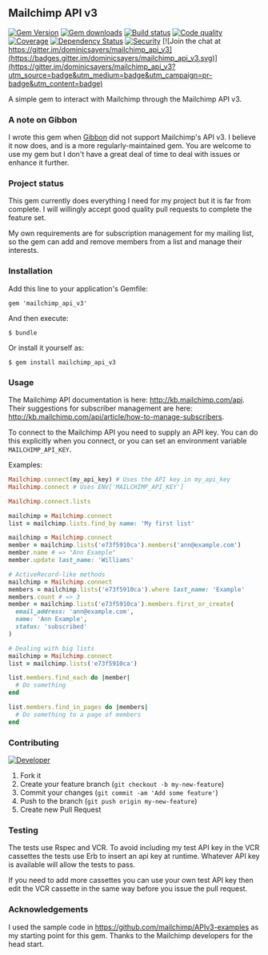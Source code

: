 ## Mailchimp API v3
[![Gem Version](https://badge.fury.io/rb/mailchimp_api_v3.svg)](https://rubygems.org/gems/mailchimp_api_v3)
[![Gem downloads](https://img.shields.io/gem/dt/mailchimp_api_v3.svg)](https://rubygems.org/gems/mailchimp_api_v3)
[![Build status](https://img.shields.io/circleci/project/dominicsayers/mailchimp_api_v3/develop.svg)](https://circleci.com/gh/dominicsayers/mailchimp_api_v3)
[![Code quality](http://img.shields.io/codeclimate/github/dominicsayers/mailchimp_api_v3.svg?style=flat)](https://codeclimate.com/github/dominicsayers/mailchimp_api_v3)
[![Coverage](https://img.shields.io/coveralls/dominicsayers/mailchimp_api_v3/develop.svg?style=flat)](https://coveralls.io/r/dominicsayers/mailchimp_api_v3?branch=develop)
[![Dependency Status](https://dependencyci.com/github/dominicsayers/mailchimp_api_v3/badge)](https://dependencyci.com/github/dominicsayers/mailchimp_api_v3)
[![Security](https://hakiri.io/github/dominicsayers/mailchimp_api_v3/develop.svg)](https://hakiri.io/github/dominicsayers/mailchimp_api_v3/develop)
[![Join the chat at https://gitter.im/dominicsayers/mailchimp_api_v3](https://badges.gitter.im/dominicsayers/mailchimp_api_v3.svg)](https://gitter.im/dominicsayers/mailchimp_api_v3?utm_source=badge&utm_medium=badge&utm_campaign=pr-badge&utm_content=badge)

A simple gem to interact with Mailchimp through the Mailchimp API v3.

### A note on Gibbon

I wrote this gem when [Gibbon](https://github.com/amro/gibbon) did not support Mailchimp's API v3. I believe it now does, and is a more regularly-maintained gem. You are welcome to use my gem but I don't have a great deal of time to deal with issues or enhance it further.

### Project status

This gem currently does everything I need for my project but it is far from complete. I will willingly accept good quality pull requests to complete the feature set.

My own requirements are for subscription management for my mailing list, so the gem can add and remove members from a list and manage their interests.

### Installation

Add this line to your application's Gemfile:

    gem 'mailchimp_api_v3'

And then execute:

    $ bundle

Or install it yourself as:

    $ gem install mailchimp_api_v3

### Usage

The Mailchimp API documentation is here: http://kb.mailchimp.com/api. Their suggestions for subscriber management are here: http://kb.mailchimp.com/api/article/how-to-manage-subscribers.

To connect to the Mailchimp API you need to supply an API key. You can do this explicitly when you connect, or you can set an environment variable `MAILCHIMP_API_KEY`.

Examples:

```ruby
Mailchimp.connect(my_api_key) # Uses the API key in my_api_key
Mailchimp.connect # Uses ENV['MAILCHIMP_API_KEY']
```

```ruby
Mailchimp.connect.lists
```

```ruby
mailchimp = Mailchimp.connect
list = mailchimp.lists.find_by name: 'My first list'
```

```ruby
mailchimp = Mailchimp.connect
member = mailchimp.lists('e73f5910ca').members('ann@example.com')
member.name # => "Ann Example"
member.update last_name: 'Williams'
```

```ruby
# ActiveRecord-like methods
mailchimp = Mailchimp.connect
members = mailchimp.lists('e73f5910ca').where last_name: 'Example'
members.count # => 3
member = mailchimp.lists('e73f5910ca').members.first_or_create(
  email_address: 'ann@example.com',
  name: 'Ann Example',
  status: 'subscribed'
)
```

```ruby
# Dealing with big lists
mailchimp = Mailchimp.connect
list = mailchimp.lists('e73f5910ca')

list.members.find_each do |member|
  # Do something
end

list.members.find_in_pages do |members|
  # Do something to a page of members
end
```

### Contributing

[![Developer](http://img.shields.io/badge/developer-awesome-brightgreen.svg?style=flat)](http://xenapto.com)

1.  Fork it
1.  Create your feature branch (`git checkout -b my-new-feature`)
1.  Commit your changes (`git commit -am 'Add some feature'`)
1.  Push to the branch (`git push origin my-new-feature`)
1.  Create new Pull Request

### Testing

The tests use Rspec and VCR. To avoid including my test API key in the VCR cassettes the tests use Erb to insert an api key at runtime. Whatever API key is available will allow the tests to pass.

If you need to add more cassettes you can use your own test API key then edit the VCR cassette in the same way before you issue the pull request.

### Acknowledgements

I used the sample code in https://github.com/mailchimp/APIv3-examples as my starting point for this gem. Thanks to
the Mailchimp developers for the head start.
